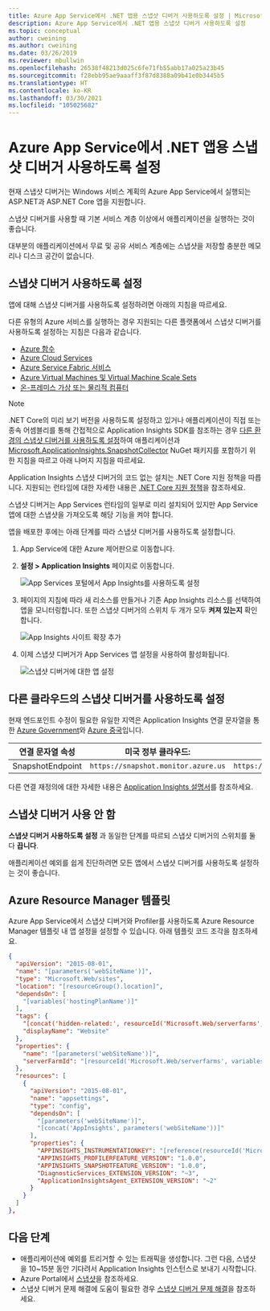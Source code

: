 ```yaml
---
title: Azure App Service에서 .NET 앱용 스냅샷 디버거 사용하도록 설정 | Microsoft Docs
description: Azure App Service에서 .NET 앱용 스냅샷 디버거 사용하도록 설정
ms.topic: conceptual
author: cweining
ms.author: cweining
ms.date: 03/26/2019
ms.reviewer: mbullwin
ms.openlocfilehash: 26538f48213d025c6fe71fb55abb17a025a23b45
ms.sourcegitcommit: f28ebb95ae9aaaff3f87d8388a09b41e0b3445b5
ms.translationtype: HT
ms.contentlocale: ko-KR
ms.lasthandoff: 03/30/2021
ms.locfileid: "105025682"
---
```

# <a name="enable-snapshot-debugger-for-net-apps-in-azure-app-service"></a>Azure App Service에서 .NET 앱용 스냅샷 디버거 사용하도록 설정

현재 스냅샷 디버거는 Windows 서비스 계획의 Azure App Service에서 실행되는 ASP.NET과 ASP.NET Core 앱을 지원합니다.

스냅샷 디버거를 사용할 때 기본 서비스 계층 이상에서 애플리케이션을 실행하는 것이 좋습니다.

대부분의 애플리케이션에서 무료 및 공유 서비스 계층에는 스냅샷을 저장할 충분한 메모리나 디스크 공간이 없습니다.

## <a name="enable-snapshot-debugger"></a><a id="installation"></a> 스냅샷 디버거 사용하도록 설정
앱에 대해 스냅샷 디버거를 사용하도록 설정하려면 아래의 지침을 따르세요.

다른 유형의 Azure 서비스를 실행하는 경우 지원되는 다른 플랫폼에서 스냅샷 디버거를 사용하도록 설정하는 지침은 다음과 같습니다.
* [Azure 함수](snapshot-debugger-function-app.md?toc=/azure/azure-monitor/toc.json)
* [Azure Cloud Services](snapshot-debugger-vm.md?toc=/azure/azure-monitor/toc.json)
* [Azure Service Fabric 서비스](snapshot-debugger-vm.md?toc=/azure/azure-monitor/toc.json)
* [Azure Virtual Machines 및 Virtual Machine Scale Sets](snapshot-debugger-vm.md?toc=/azure/azure-monitor/toc.json)
* [온-프레미스 가상 또는 물리적 컴퓨터](snapshot-debugger-vm.md?toc=/azure/azure-monitor/toc.json)

> [!NOTE]
> .NET Core의 미리 보기 버전을 사용하도록 설정하고 있거나 애플리케이션이 직접 또는 종속 어셈블리를 통해 간접적으로 Application Insights SDK를 참조하는 경우 [다른 환경의 스냅샷 디버거를 사용하도록 설정](snapshot-debugger-vm.md?toc=/azure/azure-monitor/toc.json)하여 애플리케이션과 [Microsoft.ApplicationInsights.SnapshotCollector](https://www.nuget.org/packages/Microsoft.ApplicationInsights.SnapshotCollector) NuGet 패키지를 포함하기 위한 지침을 따르고 아래 나머지 지침을 따르세요. 
>
> Application Insights 스냅샷 디버거의 코드 없는 설치는 .NET Core 지원 정책을 따릅니다.
> 지원되는 런타임에 대한 자세한 내용은 [.NET Core 지원 정책](https://dotnet.microsoft.com/platform/support/policy/dotnet-core)을 참조하세요.

스냅샷 디버거는 App Services 런타임의 일부로 미리 설치되어 있지만 App Service 앱에 대한 스냅샷을 가져오도록 해당 기능을 켜야 합니다.

앱을 배포한 후에는 아래 단계를 따라 스냅샷 디버거를 사용하도록 설정합니다.

1. App Service에 대한 Azure 제어판으로 이동합니다.
2. **설정 > Application Insights** 페이지로 이동합니다.

   ![App Services 포털에서 App Insights를 사용하도록 설정](./media/snapshot-debugger/applicationinsights-appservices.png)

3. 페이지의 지침에 따라 새 리소스를 만들거나 기존 App Insights 리소스를 선택하여 앱을 모니터링합니다. 또한 스냅샷 디버거의 스위치 두 개가 모두 **켜져 있는지** 확인합니다.

   ![App Insights 사이트 확장 추가][Enablement UI]

4. 이제 스냅샷 디버거가 App Services 앱 설정을 사용하여 활성화됩니다.

    ![스냅샷 디버거에 대한 앱 설정][snapshot-debugger-app-setting]

## <a name="enable-snapshot-debugger-for-other-clouds"></a>다른 클라우드의 스냅샷 디버거를 사용하도록 설정

현재 엔드포인트 수정이 필요한 유일한 지역은 Application Insights 연결 문자열을 통한 [Azure Government](../../azure-government/compare-azure-government-global-azure.md#application-insights)와 [Azure 중국](/azure/china/resources-developer-guide)입니다.

|연결 문자열 속성    | 미국 정부 클라우드: | 중국 클라우드 |   
|---------------|---------------------|-------------|
|SnapshotEndpoint         | `https://snapshot.monitor.azure.us`    | `https://snapshot.monitor.azure.cn` |

다른 연결 재정의에 대한 자세한 내용은 [Application Insights 설명서](./sdk-connection-string.md?tabs=net#connection-string-with-explicit-endpoint-overrides)를 참조하세요.

## <a name="disable-snapshot-debugger"></a>스냅샷 디버거 사용 안 함

**스냅샷 디버거 사용하도록 설정** 과 동일한 단계를 따르되 스냅샷 디버거의 스위치를 둘 다 **끕니다**.

애플리케이션 예외를 쉽게 진단하려면 모든 앱에서 스냅샷 디버거를 사용하도록 설정하는 것이 좋습니다.

## <a name="azure-resource-manager-template"></a>Azure Resource Manager 템플릿

Azure App Service에서 스냅샷 디버거와 Profiler를 사용하도록 Azure Resource Manager 템플릿 내 앱 설정을 설정할 수 있습니다. 아래 템플릿 코드 조각을 참조하세요.

```json
{
  "apiVersion": "2015-08-01",
  "name": "[parameters('webSiteName')]",
  "type": "Microsoft.Web/sites",
  "location": "[resourceGroup().location]",
  "dependsOn": [
    "[variables('hostingPlanName')]"
  ],
  "tags": { 
    "[concat('hidden-related:', resourceId('Microsoft.Web/serverfarms', variables('hostingPlanName')))]": "empty",
    "displayName": "Website"
  },
  "properties": {
    "name": "[parameters('webSiteName')]",
    "serverFarmId": "[resourceId('Microsoft.Web/serverfarms', variables('hostingPlanName'))]"
  },
  "resources": [
    {
      "apiVersion": "2015-08-01",
      "name": "appsettings",
      "type": "config",
      "dependsOn": [
        "[parameters('webSiteName')]",
        "[concat('AppInsights', parameters('webSiteName'))]"
      ],
      "properties": {
        "APPINSIGHTS_INSTRUMENTATIONKEY": "[reference(resourceId('Microsoft.Insights/components', concat('AppInsights', parameters('webSiteName'))), '2014-04-01').InstrumentationKey]",
        "APPINSIGHTS_PROFILERFEATURE_VERSION": "1.0.0",
        "APPINSIGHTS_SNAPSHOTFEATURE_VERSION": "1.0.0",
        "DiagnosticServices_EXTENSION_VERSION": "~3",
        "ApplicationInsightsAgent_EXTENSION_VERSION": "~2"
      }
    }
  ]
},
```

## <a name="next-steps"></a>다음 단계

- 애플리케이션에 예외를 트리거할 수 있는 트래픽을 생성합니다. 그런 다음, 스냅샷을 10~15분 동안 기다려서 Application Insights 인스턴스로 보내기 시작합니다.
- Azure Portal에서 [스냅샷](snapshot-debugger.md?toc=/azure/azure-monitor/toc.json#view-snapshots-in-the-portal)을 참조하세요.
- 스냅샷 디버거 문제 해결에 도움이 필요한 경우 [스냅샷 디버거 문제 해결](snapshot-debugger-troubleshoot.md?toc=/azure/azure-monitor/toc.json)을 참조하세요.

[Enablement UI]: ./media/snapshot-debugger/enablement-ui.png
[snapshot-debugger-app-setting]:./media/snapshot-debugger/snapshot-debugger-app-setting.png